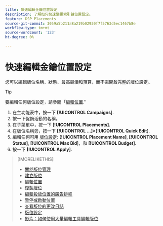 ```yaml
---
title: 快速編輯金鑰位置設定
description: 了解如何快速變更索引鍵位置設定。
feature: DSP Placements
source-git-commit: 3059a5b211a8a219b02930f7f5763d5ec1467b8e
workflow-type: tm+mt
source-wordcount: '123'
ht-degree: 0%

---
```


# 快速編輯金鑰位置設定

<!-- Some placements don't have this option. Clarify which placement types aren't eligible -- is it PG placements, or all placements using private inventory? And anything else? -->

您可以編輯版位名稱、狀態、最高競價和預算，而不需開啟完整的版位設定。

>[!TIP]
>
> 要編輯任何版位設定，請參閱「[編輯位置](/help/dsp/campaign-management/placements/placement-edit.md).&quot;

1. 在主功能表中，按一下 **[!UICONTROL Campaigns]**.
1. 按一下促銷活動的名稱。
1. 在子菜單中，按一下 **[!UICONTROL Placements]**.
1. 在版位名稱旁，按一下  **[!UICONTROL ...]>[!UICONTROL Quick Edit]**.
1. 編輯任何可用 [版位設定](placement-settings.md):  **[!UICONTROL Placement Name]**, **[!UICONTROL Status]**, **[!UICONTROL Max Bid]**，和 **[!UICONTROL Budget]**.
1. 按一下 **[!UICONTROL Apply]**.

>[!MORELIKETHIS]
>
>* [關於版位管理](placement-about.md)
>* [建立版位](placement-create.md)
>* [編輯位置](placement-edit.md)
>* [復製版位](placement-duplicate.md)
>* [編輯投放位置的廣告排程](placement-edit-ad-schedule.md)
>* [暫停或啟動位置](placement-pause-activate.md)
>* [查看版位的更改日誌](placement-change-log.md)
>* [版位設定](placement-settings.md)
>* [影片：如何使用大量編輯工具編輯版位](https://experienceleague.adobe.com/docs/advertising-cloud-learn/tutorials/dsp/bulk-edit-placement-tools.html)

